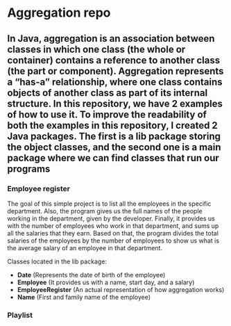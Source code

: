 # Aggregation repo #

## In Java, aggregation is an association between classes in which one class (the whole or container) contains a reference to another class (the part or component). Aggregation represents a “has-a” relationship, where one class contains objects of another class as part of its internal structure. In this repository, we have 2 examples of how to use it. To improve the readability of both the examples in this repository, I created 2 Java packages. The first is a lib package storing the object classes, and the second one is a main package where we can find classes that run our programs ##

### Employee register ###

The goal of this simple project is to list all the employees in the specific department. Also, the program gives us the full names of the people working in the department, given by the developer. Finally, it provides us with the number of employees who work in that department, and sums up all the salaries that they earn. Based on that, the program divides the total salaries of the employees by the number of employees to show us what is the average salary of an employee in that department.

Classes located in the lib package:

+ **Date** (Represents the date of birth of the employee)
+ **Employee** (It provides us with a name, start day, and a salary)
+ **EmployeeRegister** (An actual representation of how aggregation works)
+ **Name** (First and family name of the employee)
  

### Playlist ###
